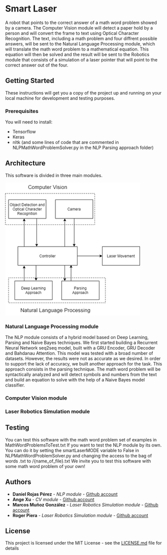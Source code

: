 # Smart Laser
A robot that points to the correct answer of a math word problem showed by a camera. The Computer Vision module will detect a paper hold by a person and will convert the frame to text using Optical Character Recognition. The text, including a math problem and four diffrent possible answers, will be sent to the Natural Language Processing module, which will translate the math word problem to a mathematical equation. This equation will then be solved and the result will be sent to the Robotics module that consists of a simulation of a laser pointer that will point to the correct answer out of the four.

## Getting Started

These instructions will get you a copy of the project up and running on your local machine for development and testing purposes.

### Prerequisites

You will need to install:
- Tensorflow
- Keras
- nltk (and some lines of code that are commented in NLPMathWordProblemSolver.py in the NLP Parsing approach folder)

## Architecture

This software is divided in three main modules.

![Software Achitecture diagram](smartlaserSoftwareArchitecture.jpeg)

### Natural Language Processing module

The NLP module consists of a hybrid model based on Deep Learning, Parsing and Naive Bayes techniques. We first started building a Recurrent Neural Network seq2seq model, built with a GRU Encoder, GRU Decoder and Bahdanau Attention. This model was tested with a broad number of datasets. However, the results were not as accurate as we desired. In order to support the lack of accuracy, we built another approach for the task. This approach consists in the parsing technique. The math word problem will be syntactically analyzed and will detect symbols and numbers from the text and build an equation to solve with the help of a Naive Bayes model classifier.

### Computer Vision module



### Laser Robotics Simulation module


## Testing

You can test this software with the math word problem set of examples in MathWordProblemsToTest.txt
If you want to test the NLP module by its own. You can do it by setting the smartLaserMODE variable to False in NLPMathWordProblemSolver.py and changing the access to the bag of words .txt to /{name_of_file}.txt
We invite you to test this software with some math word problem of your own!



## Authors

* **Daniel Rojas Pérez** - *NLP module* - [Github account](https://github.com/danielrojasperez)
* **Ange Xu** - *CV module* - [Github account](https://github.com/)
* **Marcos Muñoz González** - *Laser Robotics Simulation module* - [Github account](https://github.com/marcosmgz95)
* **Roger Piera** - *Laser Robotics Simulation module* - [Github account](https://github.com/RogerPiera)

## License

This project is licensed under the MIT License - see the [LICENSE.md](LICENSE.md) file for details


